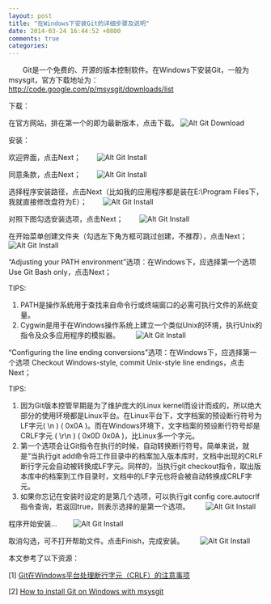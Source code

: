```yaml
---
layout: post
title: "在Windows下安装Git的详细步骤及说明"
date: 2014-03-24 16:44:52 +0800
comments: true
categories: 
---
```

　　Git是一个免费的、开源的版本控制软件。在Windows下安装Git，一般为msysgit，官方下载地址为：
　　http://code.google.com/p/msysgit/downloads/list

下载：

在官方网站，排在第一个的即为最新版本，点击下载。
![Alt Git Download](http://xubinbin.qiniudn.com/git%E5%AE%98%E6%96%B9%E4%B8%8B%E8%BD%BD%E6%88%AA%E5%9B%BE.jpg
 "下载Git")
<!--more-->
安装：

欢迎界面，点击Next；
　　![Alt Git Install](http://xubinbin.qiniudn.com/git%E5%AE%89%E8%A3%85%E6%95%99%E7%A8%8B1.jpg
 "安装Git步骤1")

同意条款，点击Next；
　　![Alt Git Install](http://xubinbin.qiniudn.com/git%E5%AE%89%E8%A3%85%E6%95%99%E7%A8%8B2.jpg
 "安装Git步骤２")

选择程序安装路径，点击Next（比如我的应用程序都是装在E:\Program Files下，我就直接修改盘符为E）；
　　![Alt Git Install](http://xubinbin.qiniudn.com/git%E5%AE%89%E8%A3%85%E6%95%99%E7%A8%8B3.jpg
 "安装Git步骤３")

对照下图勾选安装选项，点击Next；
　　![Alt Git Install](http://xubinbin.qiniudn.com/git%E5%AE%89%E8%A3%85%E6%95%99%E7%A8%8B4-1.jpg
 "安装Git步骤４")

在开始菜单创建文件夹（勾选左下角方框可跳过创建，不推荐），点击Next；
　　![Alt Git Install](http://xubinbin.qiniudn.com/git%E5%AE%89%E8%A3%85%E6%95%99%E7%A8%8B5.jpg
 "安装Git步骤５")

“Adjusting your PATH environment”选项：在Windows下，应选择第一个选项 Use Git Bash only，点击Next；

TIPS:
1. PATH是操作系统用于查找来自命令行或终端窗口的必需可执行文件的系统变量。
2. Cygwin是用于在Windows操作系统上建立一个类似Unix的环境，执行Unix的指令及众多应用程序的模拟器。
　　![Alt Git Install](http://xubinbin.qiniudn.com/git%E5%AE%89%E8%A3%85%E6%95%99%E7%A8%8B6-1.jpg
 "安装Git步骤６")

“Configuring the line ending conversions”选项：在Windows下，应选择第一个选项 Checkout Windows-style, commit Unix-style line endings，点击Next；

TIPS:
1. 因为Git版本控管早期是为了维护庞大的Linux kernel而设计而成的，所以绝大部分的使用环境都是Linux平台。在Linux平台下，文字档案的预设断行符号为LF字元( \n ) ( 0x0A )。而在Windows环境下，文字档案的预设断行符号却是CRLF字元 ( \r\n ) ( 0x0D 0x0A )，比Linux多一个字元。
2. 第一个选项会让Git指令在执行的时候，自动转换断行符号。简单来说，就是“当执行git add命令将工作目录中的档案加入版本库时，文档中出现的CRLF断行字元会自动被转换成LF字元。同样的，当执行git checkout指令，取出版本库中的档案到工作目录时，文档中的LF字元也将会被自动转换成CRLF字元。
3. 如果你忘记在安装时设定的是第几个选项，可以执行git config core.autocrlf指令查询，若返回true，则表示选择的是第一个选项。
　　![Alt Git Install](http://xubinbin.qiniudn.com/git%E5%AE%89%E8%A3%85%E6%95%99%E7%A8%8B7.jpg
 "安装Git步骤７")

程序开始安装...
　　![Alt Git Install](http://xubinbin.qiniudn.com/git%E5%AE%89%E8%A3%85%E6%95%99%E7%A8%8B8.jpg
 "安装Git步骤８")

取消勾选，可不打开帮助文件。点击Finish，完成安装。
　　![Alt Git Install](http://xubinbin.qiniudn.com/git%E5%AE%89%E8%A3%85%E6%95%99%E7%A8%8B9.jpg
 "安装Git步骤９")



 本文参考了以下资源：

[1] [Git在Windows平台处理断行字元（CRLF）的注意事项](http://blog.miniasp.com/post/2013/09/15/Git-for-Windows-Line-Ending-Conversion-Notes.aspx)

[2] [How to install Git on Windows with msysgit](http://buildamodule.com/video/change-management-and-version-control-installing-git-and-working-on-the-command-line-how-to-install-git-on-windows-with-mysysgit#viewing)